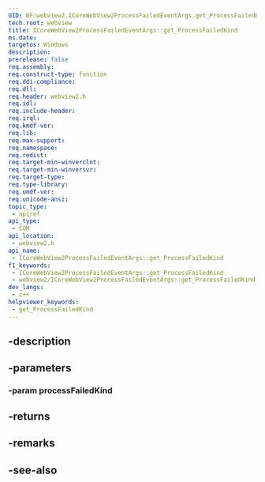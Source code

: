 ```yaml
---
UID: NF:webview2.ICoreWebView2ProcessFailedEventArgs.get_ProcessFailedKind
tech.root: webview
title: ICoreWebView2ProcessFailedEventArgs::get_ProcessFailedKind
ms.date: 
targetos: Windows
description: 
prerelease: false
req.assembly: 
req.construct-type: function
req.ddi-compliance: 
req.dll: 
req.header: webview2.h
req.idl: 
req.include-header: 
req.irql: 
req.kmdf-ver: 
req.lib: 
req.max-support: 
req.namespace: 
req.redist: 
req.target-min-winverclnt: 
req.target-min-winversvr: 
req.target-type: 
req.type-library: 
req.umdf-ver: 
req.unicode-ansi: 
topic_type:
 - apiref
api_type:
 - COM
api_location:
 - webview2.h
api_name:
 - ICoreWebView2ProcessFailedEventArgs::get_ProcessFailedKind
f1_keywords:
 - ICoreWebView2ProcessFailedEventArgs::get_ProcessFailedKind
 - webview2/ICoreWebView2ProcessFailedEventArgs::get_ProcessFailedKind
dev_langs:
 - c++
helpviewer_keywords:
 - get_ProcessFailedKind
---
```


## -description

## -parameters

### -param processFailedKind

## -returns

## -remarks

## -see-also

